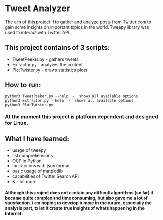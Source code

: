 Tweet Analyzer
==============

The aim of this project if to gather and analyze posts from Twitter.com to gain some insights on important topics in the world.
Tweepy library was used to interact with Twitter API

## This project contains of 3 scripts:
- TweetPeeker.py - gathers tweets
- Extractor.py - analyzes the content
- PlotTwister.py - draws statistics plots

## How to run:
```
python3 TweetPeeker.py --help  -  shows all available options
python3 Extractor.py --help  -  shows all available options
python3 PlotTwister.py
```

### At the moment this project is platform dependent and designed for Linux.

## What I have learned:
- usage of tweepy
- list comprehensions
- OOP in Python
- interactions with json format
- basic usage of matplotlib
- capabilities of Twitter Search API
- & a lot more

#### Although this project does not contain any difficult algorithms (so far) it became quite complex and time consuming, but also gave me a lot of satisfaction. I am hoping to develop it more in the future, especially the analysis part, to let it create true insights of whats happening in the Internet.

